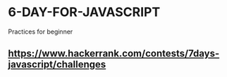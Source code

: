 # 6-DAY-FOR-JAVASCRIPT
  Practices for  beginner

## https://www.hackerrank.com/contests/7days-javascript/challenges
